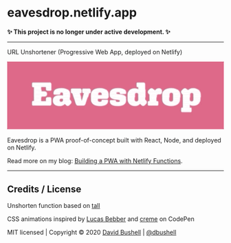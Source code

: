 # eavesdrop.netlify.app

**✨ This project is no longer under active development. ✨**

* * *

URL Unshortener (Progressive Web App, deployed on Netlify)

[![Eavesdrop](/public/assets/eavesdrop.gif)](https://eavesdrop.netlify.app)

Eavesdrop is a PWA proof-of-concept built with React, Node, and deployed on Netlify.

Read more on my blog: [Building a PWA with Netlify Functions](https://dbushell.com/2020/01/27/building-a-pwa-with-netlify-functions/).

* * *

## Credits / License

Unshorten function based on [tall](https://github.com/lmammino/tall)

CSS animations inspired by [Lucas Bebber](https://codepen.io/lbebber/pen/ypgql) and [creme](https://codepen.io/creme/pen/aPJwEz) on CodePen

MIT licensed | Copyright © 2020 [David Bushell](https://dbushell.com) | [@dbushell](https://twitter.com/dbushell)
